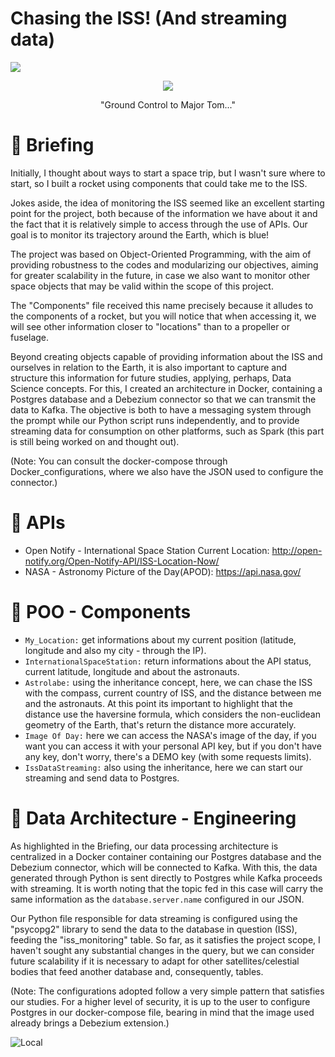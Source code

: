 # Chasing the ISS! (And streaming data)

<p align="left"><img src= "https://img.shields.io/badge/Status-Constantly%20Updated-brightgreen"></p>

<p align="center"><img src= "https://user-images.githubusercontent.com/92702848/217097355-658b747d-039e-440f-8930-83e8d5d2abc8.jpg"></p>

<p align="center">"Ground Control to Major Tom..."</p>


# 🌌 Briefing

Initially, I thought about ways to start a space trip, but I wasn't sure where to start, so I built a rocket using components that could take me to the ISS.

Jokes aside, the idea of monitoring the ISS seemed like an excellent starting point for the project, both because of the information we have about it and the fact that it is relatively simple to access through the use of APIs. Our goal is to monitor its trajectory around the Earth, which is blue!

The project was based on Object-Oriented Programming, with the aim of providing robustness to the codes and modularizing our objectives, aiming for greater scalability in the future, in case we also want to monitor other space objects that may be valid within the scope of this project.

The "Components" file received this name precisely because it alludes to the components of a rocket, but you will notice that when accessing it, we will see other information closer to "locations" than to a propeller or fuselage.

Beyond creating objects capable of providing information about the ISS and ourselves in relation to the Earth, it is also important to capture and structure this information for future studies, applying, perhaps, Data Science concepts. For this, I created an architecture in Docker, containing a Postgres database and a Debezium connector so that we can transmit the data to Kafka. The objective is both to have a messaging system through the prompt while our Python script runs independently, and to provide streaming data for consumption on other platforms, such as Spark (this part is still being worked on and thought out).

(Note: You can consult the docker-compose through Docker_configurations, where we also have the JSON used to configure the connector.)

# :rocket: APIs

 - Open Notify - International Space Station Current Location: http://open-notify.org/Open-Notify-API/ISS-Location-Now/  
 - NASA -  Astronomy Picture of the Day(APOD): https://api.nasa.gov/ 

# :telescope: POO - Components

 - `My_Location:` get informations about my current position (latitude, longitude and also my city - through the IP).
 - `InternationalSpaceStation:` return informations about the API status, current latitude, longitude and about the astronauts.
 - `Astrolabe:` using the inheritance concept, here, we can chase the ISS with the compass, current country of ISS, and the distance between me and the astronauts. At this point its important to highlight that the distance use the haversine formula, which considers the non-euclidean geometry of the Earth, that's return the distance more accurately.
 - `Image Of Day:` here we can access the NASA's image of the day, if you want you can access it with your personal API key, but if you don't have any key, don't worry, there's a DEMO key (with some requests limits).
 - `IssDataStreaming:` also using the inheritance, here we can start our streaming and send data to Postgres.

# :space_invader:	Data Architecture - Engineering

As highlighted in the Briefing, our data processing architecture is centralized in a Docker container containing our Postgres database and the Debezium connector, which will be connected to Kafka. With this, the data generated through Python is sent directly to Postgres while Kafka proceeds with streaming. It is worth noting that the topic fed in this case will carry the same information as the `database.server.name` configured in our JSON.

Our Python file responsible for data streaming is configured using the "psycopg2" library to send the data to the database in question (ISS), feeding the "iss_monitoring" table. So far, as it satisfies the project scope, I haven't sought any substantial changes in the query, but we can consider future scalability if it is necessary to adapt for other satellites/celestial bodies that feed another database and, consequently, tables.


(Note: The configurations adopted follow a very simple pattern that satisfies our studies. For a higher level of security, it is up to the user to configure Postgres in our docker-compose file, bearing in mind that the image used already brings a Debezium extension.)

![Local](https://github.com/LeifrEiriksson/chasing_the_iss/assets/92702848/882c2a7f-7dce-4634-a4c7-e3bc638b6dca)



